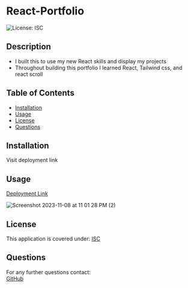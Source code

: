 # React-Portfolio

![License: ISC](https://img.shields.io/badge/License-ISC-brightgreen.svg)

## Description
* I built this to use my new React skills and display my projects
* Throughout building this portfolio I learned React, Tailwind css, and react scroll

## Table of Contents
* [Installation](#installation)
* [Usage](#usage)
* [License](#license)
* [Questions](#questions)

## Installation
Visit deployment link

## Usage
[Deployment Link]()

![Screenshot 2023-11-08 at 11 01 28 PM (2)](https://github.com/BrianPizz/react-portfolio/assets/138056153/366916e4-37da-4d70-9ceb-a311690a37f9)


## License
This application is covered under:
[ISC](https://choosealicense.com/licenses/isc/)

## Questions
For any further questions contact:  
[GitHub](https://github.com/BrianPizz)  
